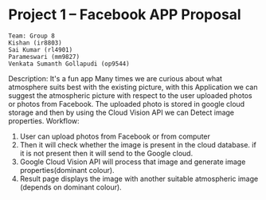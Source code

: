 # Project 1 – Facebook APP Proposal
```
Team: Group 8
Kishan (ir8803)
Sai Kumar (rl4901)
Parameswari (mm9827)
Venkata Sumanth Gollapudi (op9544)
```
Description:
It's a fun app Many times we are curious about what atmosphere suits best with the existing picture, with this Application we can suggest the atmospheric picture with respect to the user uploaded photos or photos from Facebook. The uploaded photo is stored in google cloud storage and then by using the Cloud Vision API we can Detect image properties.
Workflow:
1.	User can upload photos from Facebook or from computer
2.	Then it will check whether the image is present in the cloud database. if it is not present then it will send to the Google cloud.
3.	Google Cloud Vision API will process that image and generate image properties(dominant colour).
4.	Result page displays the image with another suitable atmospheric image (depends on dominant colour).
